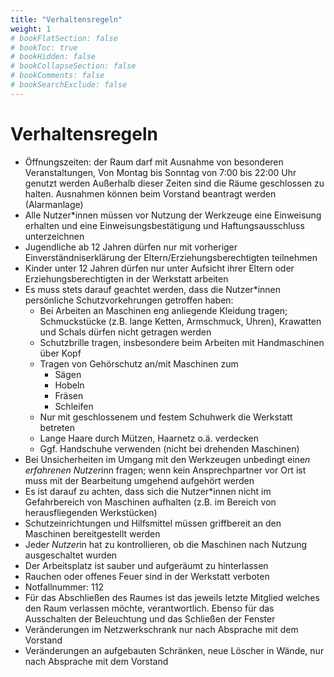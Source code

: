 ```yaml
---
title: "Verhaltensregeln"
weight: 1
# bookFlatSection: false
# bookToc: true
# bookHidden: false
# bookCollapseSection: false
# bookComments: false
# bookSearchExclude: false
---
```


# Verhaltensregeln

- Öffnungszeiten: der Raum darf mit Ausnahme von besonderen Veranstaltungen, Von Montag bis Sonntag von 7:00 bis 22:00 Uhr genutzt werden
Außerhalb dieser Zeiten sind die Räume geschlossen zu halten. Ausnahmen können beim Vorstand beantragt werden (Alarmanlage)
- Alle Nutzer*innen müssen vor Nutzung der Werkzeuge eine Einweisung erhalten und eine Einweisungsbestätigung und Haftungsausschluss unterzeichnen
- Jugendliche ab 12 Jahren dürfen nur mit vorheriger Einverständniserklärung der Eltern/Erziehungsberechtigten teilnehmen
- Kinder unter 12 Jahren dürfen nur unter Aufsicht ihrer Eltern oder Erziehungsberechtigten in der Werkstatt arbeiten
- Es muss stets darauf geachtet werden, dass die Nutzer*innen persönliche Schutzvorkehrungen getroffen haben:
  - Bei Arbeiten an Maschinen eng anliegende Kleidung tragen; Schmuckstücke (z.B. lange Ketten, Armschmuck, Uhren), Krawatten und Schals dürfen nicht getragen werden
  - Schutzbrille tragen, insbesondere beim Arbeiten mit Handmaschinen über Kopf
  - Tragen von Gehörschutz an/mit Maschinen zum
    - Sägen
    - Hobeln
    - Fräsen
    - Schleifen
  - Nur mit geschlossenem und festem Schuhwerk die Werkstatt betreten
  - Lange Haare durch Mützen, Haarnetz o.ä. verdecken
  - Ggf. Handschuhe verwenden (nicht bei drehenden Maschinen)
- Bei Unsicherheiten im Umgang mit den Werkzeugen unbedingt eine*n erfahrenen Nutzer*inn fragen; wenn kein Ansprechpartner vor Ort ist muss mit der Bearbeitung umgehend aufgehört werden
- Es ist darauf zu achten, dass sich die Nutzer*innen nicht im Gefahrbereich von Maschinen aufhalten (z.B. im Bereich von herausfliegenden Werkstücken)
- Schutzeinrichtungen und Hilfsmittel müssen griffbereit an den Maschinen bereitgestellt werden
- Jede*r Nutzer*in hat zu kontrollieren, ob die Maschinen nach Nutzung ausgeschaltet wurden
- Der Arbeitsplatz ist sauber und aufgeräumt zu hinterlassen
- Rauchen oder offenes Feuer sind in der Werkstatt verboten
- Notfallnummer: 112
- Für das Abschließen des Raumes ist das jeweils letzte Mitglied welches den Raum verlassen möchte, verantwortlich. Ebenso für das Ausschalten der Beleuchtung und das Schließen der Fenster
- Veränderungen im Netzwerkschrank nur nach Absprache mit dem Vorstand
- Veränderungen an aufgebauten Schränken, neue Löscher in Wände, nur nach Absprache mit dem Vorstand
